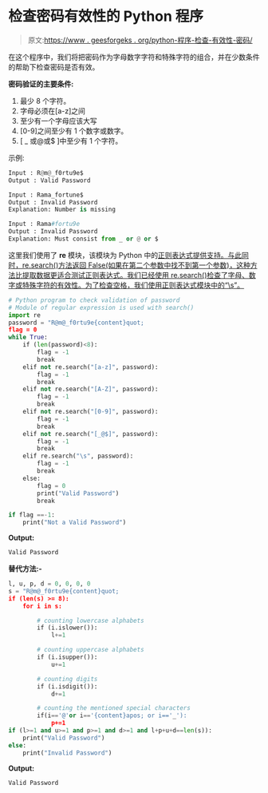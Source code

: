 # 检查密码有效性的 Python 程序

> 原文:[https://www . geesforgeks . org/python-程序-检查-有效性-密码/](https://www.geeksforgeeks.org/python-program-check-validity-password/)

在这个程序中，我们将把密码作为字母数字字符和特殊字符的组合，并在少数条件的帮助下检查密码是否有效。

**密码验证的主要条件:**

1.  最少 8 个字符。
2.  字母必须在[a-z]之间
3.  至少有一个字母应该大写
4.  [0-9]之间至少有 1 个数字或数字。
5.  [ _ 或@或$ ]中至少有 1 个字符。

示例:

```py
Input : R@m@_f0rtu9e$
Output : Valid Password

Input : Rama_fortune$
Output : Invalid Password
Explanation: Number is missing

Input : Rama#fortu9e 
Output : Invalid Password
Explanation: Must consist from _ or @ or $

```

这里我们使用了 **re** 模块，该模块为 Python 中的[正则表达式提供支持。与此同时，re.search()方法返回 False(如果在第二个参数中找不到第一个参数)，这种方法比提取数据更适合测试正则表达式。我们已经使用 re.search()检查了字母、数字或特殊字符的有效性。为了检查空格，我们使用正则表达式模块中的“\s”。](https://www.geeksforgeeks.org/regular-expression-python-examples-set-1/)

```py
# Python program to check validation of password
# Module of regular expression is used with search()
import re
password = "R@m@_f0rtu9e{content}quot;
flag = 0
while True:  
    if (len(password)<8):
        flag = -1
        break
    elif not re.search("[a-z]", password):
        flag = -1
        break
    elif not re.search("[A-Z]", password):
        flag = -1
        break
    elif not re.search("[0-9]", password):
        flag = -1
        break
    elif not re.search("[_@$]", password):
        flag = -1
        break
    elif re.search("\s", password):
        flag = -1
        break
    else:
        flag = 0
        print("Valid Password")
        break

if flag ==-1:
    print("Not a Valid Password")
```

**Output:**

```py
Valid Password

```

**替代方法:-**

```py
l, u, p, d = 0, 0, 0, 0
s = "R@m@_f0rtu9e{content}quot;
if (len(s) >= 8):
    for i in s:

        # counting lowercase alphabets 
        if (i.islower()):
            l+=1            

        # counting uppercase alphabets
        if (i.isupper()):
            u+=1            

        # counting digits
        if (i.isdigit()):
            d+=1            

        # counting the mentioned special characters
        if(i=='@'or i=='{content}apos; or i=='_'):
            p+=1           
if (l>=1 and u>=1 and p>=1 and d>=1 and l+p+u+d==len(s)):
    print("Valid Password")
else:
    print("Invalid Password")
```

**Output:**

```py
Valid Password

```